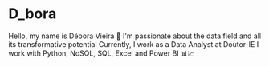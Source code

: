 # D_bora
Hello, my name is Débora Vieira 🙌
I'm passionate about the data field and all its transformative potential 
Currently, I work as a Data Analyst at Doutor-IE 
I work with Python, NoSQL, SQL, Excel and Power BI 📊📈

